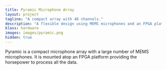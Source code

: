 ```yaml
---
title: Pyramic Microphone Array
layout: project
tagline: "A compact array with 48 channels."
description: "A flexible design using MEMS microphones and an FPGA platform."
klass: hardware
images: images/pyramic.png
hidden: true
---
```


Pyramic is a compact microphone array with a large number of MEMS microphones. It is mounted atop an FPGA platform
providing the horsepower to process all the data.
